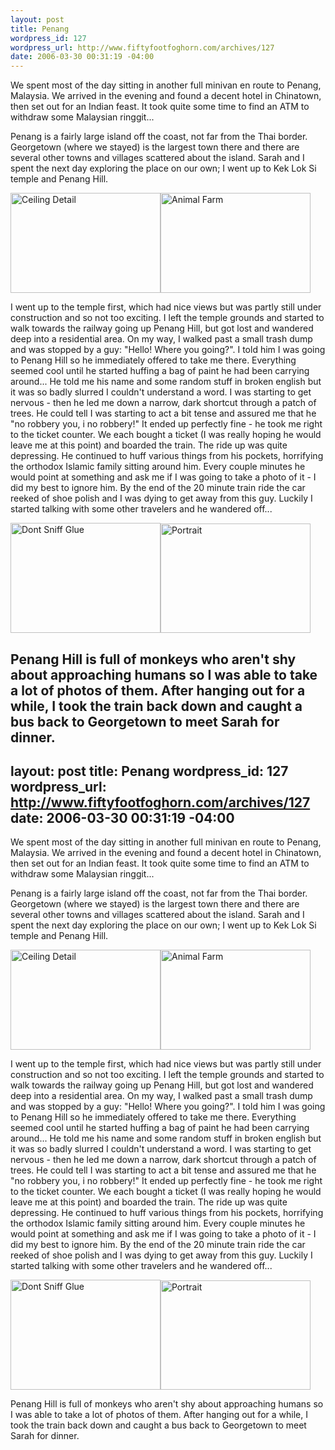 ```yaml
--- 
layout: post
title: Penang
wordpress_id: 127
wordpress_url: http://www.fiftyfootfoghorn.com/archives/127
date: 2006-03-30 00:31:19 -04:00
---
```

We spent most of the day sitting in another full minivan en route to Penang, Malaysia. We arrived in the evening and found a decent hotel in Chinatown, then set out for an Indian feast. It took quite some time to find an ATM to withdraw some Malaysian ringgit...

Penang is a fairly large island off the coast, not far from the Thai border. Georgetown (where we stayed) is the largest town there and there are several other towns and villages scattered about the island. Sarah and I spent the next day exploring the place on our own; I went up to Kek Lok Si temple and Penang Hill.

<a href="http://flickr.com/photos/fiftyfeet/120266516"><img src="http://static.flickr.com/43/120266516_b4e56feb7e_m.jpg" width="240" height="160" alt="Ceiling Detail" border="0" /></a><a href="http://flickr.com/photos/fiftyfeet/120267320"><img src="http://static.flickr.com/19/120267320_91dffa726d_m.jpg" width="240" height="160" alt="Animal Farm" border="0" /></a>

I went up to the temple first, which had nice views but was partly still under construction and so not too exciting. I left the temple grounds and started to walk towards the railway going up Penang Hill, but got lost and wandered deep into a residential area. On my way, I walked past a small trash dump and was stopped by a guy: "Hello! Where you going?". I told him I was going to Penang Hill so he immediately offered to take me there. Everything seemed cool until he started huffing a bag of paint he had been carrying around... He told me his name and some random stuff in broken english but it was so badly slurred I couldn't understand a word. I was starting to get nervous - then he led me down a narrow, dark shortcut through a patch of trees. He could tell I was starting to act a bit tense and assured me that he "no robbery you, i no robbery!" It ended up perfectly fine - he took me right to the ticket counter. We each bought a ticket (I was really hoping he would leave me at this point) and boarded the train. The ride up was quite depressing. He continued to huff various things from his pockets, horrifying the orthodox Islamic family sitting around him. Every couple minutes he would point at something and ask me if I was going to take a photo of it - I did my best to ignore him. By the end of the 20 minute train ride the car reeked of shoe polish and I was dying to get away from this guy. Luckily I started talking with some other travelers and he wandered off...

<a href="http://flickr.com/photos/fiftyfeet/120268796"><img src="http://static.flickr.com/55/120268796_fc966f58b6_m.jpg" width="240" height="176" alt="Dont Sniff Glue" border="0" /></a><a href="http://flickr.com/photos/fiftyfeet/120270718"><img src="http://static.flickr.com/40/120270718_89eab9a381_m.jpg" width="240" height="175" alt="Portrait" border="0" /></a> 

Penang Hill is full of monkeys who aren't shy about approaching humans so I was able to take a lot of photos of them. After hanging out for a while, I took the train back down and caught a bus back to Georgetown to meet Sarah for dinner.
--- 
layout: post
title: Penang
wordpress_id: 127
wordpress_url: http://www.fiftyfootfoghorn.com/archives/127
date: 2006-03-30 00:31:19 -04:00
---
We spent most of the day sitting in another full minivan en route to Penang, Malaysia. We arrived in the evening and found a decent hotel in Chinatown, then set out for an Indian feast. It took quite some time to find an ATM to withdraw some Malaysian ringgit...

Penang is a fairly large island off the coast, not far from the Thai border. Georgetown (where we stayed) is the largest town there and there are several other towns and villages scattered about the island. Sarah and I spent the next day exploring the place on our own; I went up to Kek Lok Si temple and Penang Hill.

<a href="http://flickr.com/photos/fiftyfeet/120266516"><img src="http://static.flickr.com/43/120266516_b4e56feb7e_m.jpg" width="240" height="160" alt="Ceiling Detail" border="0" /></a><a href="http://flickr.com/photos/fiftyfeet/120267320"><img src="http://static.flickr.com/19/120267320_91dffa726d_m.jpg" width="240" height="160" alt="Animal Farm" border="0" /></a>

I went up to the temple first, which had nice views but was partly still under construction and so not too exciting. I left the temple grounds and started to walk towards the railway going up Penang Hill, but got lost and wandered deep into a residential area. On my way, I walked past a small trash dump and was stopped by a guy: "Hello! Where you going?". I told him I was going to Penang Hill so he immediately offered to take me there. Everything seemed cool until he started huffing a bag of paint he had been carrying around... He told me his name and some random stuff in broken english but it was so badly slurred I couldn't understand a word. I was starting to get nervous - then he led me down a narrow, dark shortcut through a patch of trees. He could tell I was starting to act a bit tense and assured me that he "no robbery you, i no robbery!" It ended up perfectly fine - he took me right to the ticket counter. We each bought a ticket (I was really hoping he would leave me at this point) and boarded the train. The ride up was quite depressing. He continued to huff various things from his pockets, horrifying the orthodox Islamic family sitting around him. Every couple minutes he would point at something and ask me if I was going to take a photo of it - I did my best to ignore him. By the end of the 20 minute train ride the car reeked of shoe polish and I was dying to get away from this guy. Luckily I started talking with some other travelers and he wandered off...

<a href="http://flickr.com/photos/fiftyfeet/120268796"><img src="http://static.flickr.com/55/120268796_fc966f58b6_m.jpg" width="240" height="176" alt="Dont Sniff Glue" border="0" /></a><a href="http://flickr.com/photos/fiftyfeet/120270718"><img src="http://static.flickr.com/40/120270718_89eab9a381_m.jpg" width="240" height="175" alt="Portrait" border="0" /></a> 

Penang Hill is full of monkeys who aren't shy about approaching humans so I was able to take a lot of photos of them. After hanging out for a while, I took the train back down and caught a bus back to Georgetown to meet Sarah for dinner.
